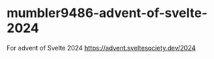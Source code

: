 # mumbler9486-advent-of-svelte-2024
For advent of Svelte 2024 https://advent.sveltesociety.dev/2024
